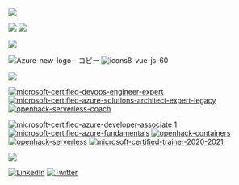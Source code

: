 


![](https://github-profile-summary-cards.vercel.app/api/cards/profile-details?username=l0x3el&theme=github)

![](https://github-profile-summary-cards.vercel.app/api/cards/stats?username=l0x3el&theme=github)
![](https://github-profile-summary-cards.vercel.app/api/cards/most-commit-language?username=l0x3el&theme=github)

<!--
![Quote](https://github-readme-quotes.herokuapp.com/quote?quoteCategory=programming)
-->


![](https://img.shields.io/badge/Like-%20-blue)

![Azure-new-logo - コピー](https://user-images.githubusercontent.com/43780179/132536678-d8318920-613c-4470-adab-4f93465aaa00.png)
![icons8-vue-js-60](https://user-images.githubusercontent.com/43780179/132537562-8b03f789-6b49-476d-b4d5-b89e1ebd4b7b.png)




![](https://img.shields.io/badge/Bages-%20-blue)

[![microsoft-certified-devops-engineer-expert](https://user-images.githubusercontent.com/43780179/132524976-e05fb909-e015-43f7-8f0c-5cc08f1a9511.png)](https://www.credly.com/badges/7e1aa0c3-685c-4ca4-981d-679675a5e2dc/public_url)
[![microsoft-certified-azure-solutions-architect-expert-legacy](https://user-images.githubusercontent.com/43780179/132529967-0c8c8f78-6651-4212-9c7e-3a8665b33669.png)](https://www.credly.com/badges/634de248-3f5b-425d-be55-e992e21dedde/public_url)
[![openhack-serverless-coach](https://user-images.githubusercontent.com/43780179/132527328-5d07735f-e71d-4ab3-b2d2-f6532c9a8910.png)](https://www.credly.com/badges/adbdb869-655d-4922-94a9-d53596df3f48/public_url)


[![microsoft-certified-azure-developer-associate 1](https://user-images.githubusercontent.com/43780179/132524429-df003fd2-1d83-4d64-bed8-8658ab484827.png) ](https://www.credly.com/badges/9452fadc-9ea5-448a-ae16-0178cccff500/public_url)
[![microsoft-certified-azure-fundamentals](https://user-images.githubusercontent.com/43780179/132530086-6cc41d95-5a87-4455-8d39-b082deb7f079.png)](https://www.credly.com/badges/30104110-ea48-47d9-ab04-7130ae66c31e/public_url)
[![openhack-containers](https://user-images.githubusercontent.com/43780179/132529688-d81de309-567d-40d0-83e4-da6e9d66d3c3.png)](https://www.credly.com/badges/947876ff-3385-4553-9183-b8f280578ba4/public_url)
[![openhack-serverless](https://user-images.githubusercontent.com/43780179/132529548-f4e46580-6a70-4edd-ab91-0fab6350d687.png)](https://www.credly.com/badges/6240bcea-41fd-415c-983b-066d79e4ffa7/public_url)
[![microsoft-certified-trainer-2020-2021](https://user-images.githubusercontent.com/43780179/132530205-9798f3a9-1cf4-4457-90b9-74f12198b4b8.png)](https://www.credly.com/badges/f8d92e7d-49fd-45e4-a4a5-fc779582e554/public_url)



![](https://img.shields.io/badge/How%20to%20reach%20me%20-%20-blue)

[![LinkedIn](https://img.shields.io/badge/-l0x3el-blue?style=flat-square&logo=Linkedin&logoColor=white&link=https://www.linkedin.com/in/l0x3el/)](https://www.linkedin.com/in/l0x3el/)
[![Twitter](https://img.shields.io/twitter/url/https/twitter.com/cloudposse.svg?style=social&label=l0x3el)](https://twitter.com/l0x3el)





